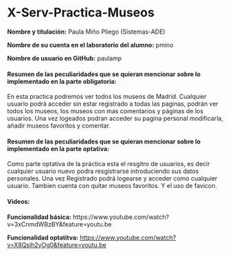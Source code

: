 # X-Serv-Practica-Museos

<strong>Nombre y titulación:</strong> Paula Miño Pliego (Sistemas-ADE)

<strong>Nombre de su cuenta en el laboratorio del alumno:</strong> pmino

<strong>Nombre de usuario en GitHub:</strong> paulamp

<h4>Resumen de las peculiaridades que se quieran mencionar sobre lo implementado en la parte obligatoria:</h4>

En esta practica podremos ver todos los museos de Madrid. Cualquier usuario podrá  acceder  sin estar 
registrado a todas las paginas, podrán ver todos los museos, los museos con mas comentarios y páginas de los usuarios. 
Una vez logeados podran acceder su pagina personal modificarla, añadir museos favoritos y comentar.


<h4>Resumen de las peculiaridades que se quieran mencionar sobre lo implementado en la parte optativa:</h4>

Como parte optativa de la práctica esta el resgitro de usuarios, es decir cualquier usuario nuevo podra 
resgistrarse introduciendo sus datos personales. Una vez Registrado podrá logearse y acceder como cualquier usuario. 
Tambien cuenta con quitar museos favoritos. Y el uso de favicon.

<h4>Videos:</h4>
<strong>Funcionalidad básica:</strong> https://www.youtube.com/watch?v=3xCnmdWBzBY&feature=youtu.be

<strong>Funcionalidad optatitva:</strong> https://www.youtube.com/watch?v=X8Qsih2yOg0&feature=youtu.be
